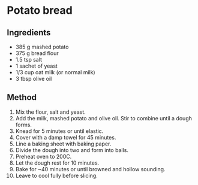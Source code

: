 # Potato bread

## Ingredients

* 385 g mashed potato
* 375 g bread flour
* 1.5 tsp salt
* 1 sachet of yeast
* 1/3 cup oat milk (or normal milk)
* 3 tbsp olive oil

## Method

1. Mix the flour, salt and yeast. 
2. Add the milk, mashed potato and olive oil. Stir to combine until a dough forms.
3. Knead for 5 minutes or until elastic.
4. Cover with a damp towel for 45 minutes.
5. Line a baking sheet with baking paper.
6. Divide the dough into two and form into balls.
7. Preheat oven to 200C.
8. Let the dough rest for 10 minutes.
9. Bake for ~40 minutes or until browned and hollow sounding.
10. Leave to cool fully before slicing.
